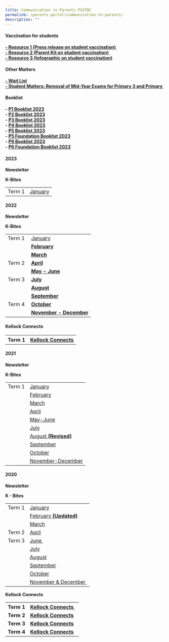 ```yaml
---
title: Communication to Parents PSGTBC
permalink: /parents-portal/communication-to-parents/
description: ""
---
```

<h4><strong>Vaccination for students</strong></h4>
<p><strong><a href="/files/Resource%201%20Press%20Release%20on%20Vaccination%20Exercise%20for%20Students.pdf" target="_blank" rel="noopener">- Resource 1 (Press release on student vaccination)&nbsp;</a><br><a href="/files/Resource%202%20Parent%20Kit%20on%20Student%20Vaccination%20Exercise.pdf" target="">- Resource 2 (Parent Kit on student vaccination)&nbsp;</a><br><a href="/files/Resource%203%20One%20page%20Infographic%20on%20Student%20Vaccination%20Exercise.pdf" target="">- Resource 3 (Infographic on student vaccination)</a></strong></p>
<h4><strong>Other Matters</strong></h4>
<p><strong><a href="/files/Wait%20LIst.pdf" target="_blank" rel="noopener">- Wait List</a><br><a href="/chijkellock/student-matters" target="_blank" rel="noopener">- Student Matters: Removal of Mid-Year Exams for Primary 3 and Primary&nbsp;</a></strong></p>
<h4><strong>Booklist</strong></h4>
<p><strong>-&nbsp;<a href="/files/CKLK%20NEW%20P1%20BOOKLIST.pdf" target="">P1 Booklist 2023</a><br>-&nbsp;<a href="/files/CKLK%20P2%20BOOKLIST%202023.pdf" target="_blank" rel="noopener">P2 Booklist 2023</a><br>-&nbsp;<a href="/files/P3%20BOOKLIST%202023.pdf" target="_blank" rel="noopener">P3 Booklist 2023</a><br>-&nbsp;<a href="/files/P4%20BOOKLIST%202023.pdf" target="">P4 Booklist 2023</a><br>-&nbsp;<a href="/files/P5%20BOOKLIST%202023.pdf" target="">P5 Booklist 2023</a><br>-&nbsp;<a href="/files/P5%20(FDN)%20BOOKLIST%202023.pdf" target="_blank" rel="noopener">P5 Foundation Booklist 2023</a><br>-&nbsp;<a href="/files/P6%20BOOKLIST%202023.pdf" target="_blank" rel="noopener">P6 Booklist 2023</a><br>-&nbsp;<a href="/files/P6%20(FDN)%20P6%20BOOKLIST%202023.pdf" target="_blank" rel="noopener">P6 Foundation Booklist 2023</a></strong></p>

<h4><strong>2023</strong></h4>
<p><strong>Newsletter</strong></p>
<p><strong>K-Bites</strong></p>
<table>
<tbody>
<tr>
<td>Term 1</td>
	<td><a href="/files/Kbites%20Jan%202022.pdf" target="">January</a></td>
</tr>
</tbody>
</table>

<h4><strong>2022</strong></h4>
<p><strong>Newsletter</strong></p>
<p><strong>K-Bites</strong></p>
<table>
<tbody>
<tr>
<td>Term 1</td>
<td><a href="/files/Kbites%20Jan%202022.pdf" target="">January</a></td>
</tr>
<tr>
<td>&nbsp;</td>
<td><a href="/files/Kbites%20FEB%202022.pdf" target="_blank" rel="noopener"><strong>February</strong></a></td>
</tr>
<tr>
<td>&nbsp;</td>
<td><a href="/files/Kbites%20MAR%202022.pdf" target=""><strong>March</strong></a></td>
</tr>
<tr>
<td>Term 2</td>
<td><a href="/files/Kbites%20APR%202022_updated%20on%2029%20Mar.pdf" target=""><strong>April</strong></a></td>
</tr>
<tr>
<td>&nbsp;</td>
<td><a href="/files/Kbites%20MAY%20%20JUN%202022_updated%20on%2027%20Apr.pdf" target=""><strong>May - June</strong></a></td>
</tr>
<tr>
<td>Term 3</td>
<td><a href="/files/Kbites%20JUL%202022_updated%20on%2029%20June_FINAL.pdf" target="_blank" rel="noopener"><strong>July</strong></a></td>
</tr>
<tr>
<td>&nbsp;</td>
<td><a href="/files/Kbites%20AUG%202022_updated%20on%2028Jul_FINAL.pdf" target="_blank" rel="noopener"><strong>August</strong></a></td>
</tr>
<tr>
<td>&nbsp;</td>
<td><a href="/files/Kbites%20SEP%202022_updated%20on%2030%20Aug_FINAL.pdf" target="_blank" rel="noopener"><strong>September</strong></a></td>
</tr>
<tr>
<td>Term 4&nbsp;</td>
<td><a href="/files/Kbites%20Oct%202022_updated%20on%2030%20Sep%201.pdf" target="_blank" rel="noopener"><strong>October</strong></a></td>
</tr>
<tr>
<td>&nbsp;</td>
<td><a href="/files/Kbites%20NOVDEC%202022_updated%20on%2028%20Oct%20v2.pdf" target="_blank" rel="noopener"><strong>November - December</strong></a></td>
</tr>
</tbody>
</table>
<h4><strong>Kellock Connects</strong></h4>
<table>
<tbody>
<tr>
<th>Term 1</th>
<th><a href="/files/KCONNECTS%202022%20Issue%201%202.pdf" target="_blank" rel="noopener">Kellock Connects</a></th>
</tr>
</tbody>
</table>
<h4><strong>2021</strong></h4>
<p><strong>Newsletter</strong></p>
<p><strong>K-Bites</strong></p>
<table>
<tbody>
<tr>
<td>Term 1</td>
<td><a href="/files/Kbites%20Jan%202021.pdf">January</a>&nbsp;</td>
</tr>
<tr>
<td>&nbsp;</td>
<td><a href="/files/Kbites%20Feb%202021_updated%20on%2028Jan_Final.pdf" target="">February</a></td>
</tr>
<tr>
<td>&nbsp;</td>
<td><a href="/files/March.pdf" target="">March</a></td>
</tr>
<tr>
<td>&nbsp;</td>
<td><a href="/files/April.pdf" target="">April</a></td>
</tr>
<tr>
<td>&nbsp;</td>
<td><a href="/files/Kbites%20May-June2021_Final.pdf" target="">May-June</a></td>
</tr>
<tr>
<td>&nbsp;</td>
<td><a href="/files/Kbites%20July.pdf" target="">July</a></td>
</tr>
<tr>
<td>&nbsp;</td>
<td><a href="/files/Kbites%20August%202021_updated%20on%2030July.pdf" target="">August&nbsp;<strong>(Revised)</strong></a></td>
</tr>
<tr>
<td>&nbsp;</td>
<td><a href="/files/Kbites%20September%202021_edited%20on%2031%20Aug.pdf" target="">September</a></td>
</tr>
<tr>
<td>&nbsp;</td>
<td><a href="/files/2021/Kbites%20October%202021_updated_29Sep.pdf" target="">October</a></td>
</tr>
<tr>
<td>&nbsp;</td>
<td><a href="/files/Kbites%20NovDec%202021%201.pdf" target="">November-December</a></td>
</tr>
</tbody>
</table>
<h4><strong>2020</strong></h4>
<div>
<p><strong>Newsletter</strong></p>
</div>
<div>
<p><strong>K - Bites</strong></p>
</div>
<table>
<tbody>
<tr>
<td>Term 1</td>
<td><a href="/files/Kbites%20January%202020.pdf">January</a></td>
</tr>
<tr>
<td>&nbsp;</td>
<td><a href="/files/Updated_Kbites%20February%202020.pdf">February&nbsp;<strong>(Updated)</strong></a></td>
</tr>
<tr>
<td>&nbsp;</td>
<td><a href="/files/Kbites%20March%202020.pdf">March</a></td>
</tr>
<tr>
<td>Term 2</td>
<td><a href="/files/Kbites%20April%202020.pdf">April</a></td>
</tr>
<tr>
<td>Term 3</td>
<td><a href="/files/Kbites%20June%202020.pdf">June&nbsp;</a></td>
</tr>
<tr>
<td>&nbsp;</td>
<td><a href="/files/Kbites%20July%202020.pdf">July</a></td>
</tr>
<tr>
<td>&nbsp;</td>
<td><a href="/files/Kbites%20August%202020.pdf">August</a></td>
</tr>
<tr>
<td>&nbsp;</td>
<td><a href="/files/Kbites%20September%202020_31%20Aug_Final.pdf">September</a></td>
</tr>
<tr>
<td>&nbsp;</td>
<td><a href="/files/Kbites%20October%202020.pdf">October</a></td>
</tr>
<tr>
<td>&nbsp;</td>
<td><a href="/files/Kbites%20November%20&amp;%20December%202020%20(1).pdf">November &amp; December&nbsp;</a></td>
</tr>
</tbody>
</table>
<p><strong>Kellock Connects</strong></p>
<table>
<tbody>
<tr>
<th>Term 1</th>
<th><a href="/files/K-Connects%20Draft%207.pdf">Kellock Connects&nbsp;</a>&nbsp;</th>
</tr>
<tr>
<td><strong>Term 2</strong></td>
<td><a href="/files/K-Connects%20Issue%202.pdf"><strong>Kellock Connects</strong></a></td>
</tr>
<tr>
<td><strong>Term 3</strong></td>
<td><a href="/files/K-Connects%20Issue%203%20Final.pdf"><strong>Kellock Connects</strong></a></td>
</tr>
<tr>
<td><strong>Term 4</strong></td>
<td><a href="/files/K-Connects%20Issue%204-compressed.pdf"><strong>Kellock Connects</strong></a></td>
</tr>
</tbody>
</table>